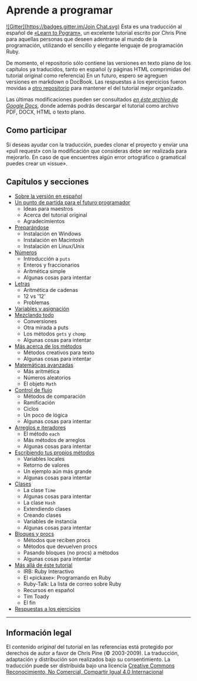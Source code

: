 
# Aprende a programar
[![Gitter](https://badges.gitter.im/Join Chat.svg)](https://gitter.im/Rojo/Aprende-a-Programar?utm_source=badge&utm_medium=badge&utm_campaign=pr-badge&utm_content=badge)
Ésta es una traducción al español de [«Learn to Pogram»][1], un excelente
tutorial escrito por Chris Pine para aquellas personas que deseen adentrarse al
mundo de la programación, utilizando el sencillo y elegante lenguaje de
programación Ruby.

De momento, el repositorio sólo contiene las versiones en texto plano de los
capítulos ya traducidos, tanto en español (y páginas HTML comprimidas del
tutorial original como referencia) En un futuro, espero se agreguen versiones en
markdown o DocBook. Las respuestas a los ejercicios fueron movidas a [otro
repositorio][2] para mantener el del tutorial mejor organizado.

Las últimas modificaciones pueden ser consultados [*en éste archivo de Google
Docs*][3], donde además podrás descargar el tutorial como archivo PDF, DOCX,
HTML o texto plano.

## Como participar
Si deseas ayudar con la traducción, puedes clonar el proyecto y enviar una «pull
request» con la modificación que consideras debe ser realizada para mejorarlo.
En caso de que encuentres  algún error ortográfico o gramatical puedes crear un
«issue».

## Capítulos y secciones
* [Sobre la versión en español][4]
* [Un punto de partida para el futuro programador][5]
  * Ideas para maestros
  * Acerca del tutorial original
  * Agradecimientos
* [Preparándose][6]
  * Instalación en Windows
  * Instalación en Macintosh
  * Instalación en Linux/Unix
* [Números][7]
  * Introducción a `puts`
  * Enteros y fraccionarios
  * Aritmética simple
  * Algunas cosas para intentar
* [Letras][8]
  * Aritmética de cadenas
  * 12 vs '12'
  * Problemas
* [Variables y asignación][9]
* [Mezclando todo][10]
  * Conversiones
  * Otra mirada a puts
  * Los métodos `gets` y `chomp`
  * Algunas cosas para intentar
* [Más acerca de los métodos][11]
  * Métodos creativos para texto
  * Algunas cosas para intentar
* [Matemáticas avanzadas][12]
  * Más aritmética
  * Números aleatorios
  * El objeto `Math`
* [Control de flujo][13]
  * Métodos de comparación
  * Ramificación
  * Ciclos
  * Un poco de lógica
  * Algunas cosas para intentar
* [Arreglos e iteradores][14]
  * El método `each`
  * Más métodos de arreglos
  * Algunas cosas para intentar
* [Escribiendo tus propios métodos][15]
  * Variables locales
  * Retorno de valores
  * Un ejemplo aún más grande
  * Algunas cosas para intentar
* [Clases][16]
  * La clase `Time`
  * Algunas cosas para intentar
  * La clase `Hash`
  * Extendiendo clases
  * Creando clases
  * Variables de instancia
  * Algunas cosas para intentar
* [Bloques y procs][17]
  * Métodos que reciben procs
  * Métodos que devuelven procs
  * Pasando bloques (no procs) a métodos
  * Algunas cosas para intentar
* [Más allá de éste tutorial][18]
  * IRB: Ruby Interactivo
  * El «pickaxe»: Programando en Ruby
  * Ruby-Talk: La lista de correo sobre Ruby
  * Recursos en español
  * Tim Toady
  * El fin
* [Respuestas a los ejercicios][19]

___
## Información legal
El contenido *original* del tutorial en las referencias está protegido por
derechos de autor a favor de Chris Pine (© 2003-2009). La traducción, adaptación
y distribución son realizados bajo su consentimiento. La traducción puede ser
distribuida bajo una licencia [Creative Commons Reconocimiento, No Comercial,
Compartir Igual 4.0 Internacional][20]


  [1]: http://http://pine.fm/LearnToProgram/
  [2]: https://github.com/Rojo/Respuestas-de-Aprende-a-Programar
  [3]: https://docs.google.com/document/d/1XdLEszOeBHzvAEcmARu7feTy0q4zqms0Ej76Atit8zM/edit
  [4]: https://github.com/Rojo/Aprende-a-Programar/blob/master/Prefacio/0%20Sobre%20la%20version%20en%20espanol
  [5]: https://github.com/Rojo/Aprende-a-Programar/blob/master/Prefacio/1%20Un%20punto%20de%20partida%20para%20el%20futuro%20programador
  [6]: https://github.com/Rojo/Aprende-a-Programar/blob/master/Contenido/00%20Preparandose
  [7]: https://github.com/Rojo/Aprende-a-Programar/blob/master/Contenido/01%20Numeros
  [8]: https://github.com/Rojo/Aprende-a-Programar/blob/master/Contenido/02%20Letras
  [9]: https://github.com/Rojo/Aprende-a-Programar/blob/master/Contenido/03%20Variables%20y%20asignacion
  [10]: https://github.com/Rojo/Aprende-a-Programar/blob/master/Contenido/04%20Mezclando%20todo
  [11]: https://github.com/Rojo/Aprende-a-Programar/blob/master/Contenido/05%20Mas%20acerca%20de%20los%20metodos
  [12]: https://github.com/Rojo/Aprende-a-Programar/blob/master/Contenido/06%20Matematicas%20avanzadas
  [13]: https://github.com/Rojo/Aprende-a-Programar/blob/master/Contenido/07%20Control%20de%20flujo
  [14]: https://github.com/Rojo/Aprende-a-Programar/blob/master/Contenido/08%20Arreglos%20e%20iteradores
  [15]: https://github.com/Rojo/Aprende-a-Programar/blob/master/Contenido/09%20Escribiendo%20tus%20propios%20metodos
  [16]: https://github.com/Rojo/Aprende-a-Programar/blob/master/Contenido/10%20Clases
  [17]: https://github.com/Rojo/Aprende-a-Programar/blob/master/Contenido/11%20Bloques%20y%20procs
  [18]: https://github.com/Rojo/Aprende-a-Programar/blob/master/Contenido/12%20Mas%20alla%20de%20este%20tutorial
  [19]: https://github.com/Rojo/Respuestas-de-Aprende-a-Programar
  [20]: https://creativecommons.org/licenses/by-nc-sa/4.0/

